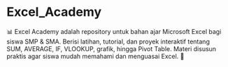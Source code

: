# Excel_Academy
📊 Excel Academy adalah repository untuk bahan ajar Microsoft Excel bagi siswa SMP &amp; SMA. Berisi latihan, tutorial, dan proyek interaktif tentang SUM, AVERAGE, IF, VLOOKUP, grafik, hingga Pivot Table. Materi disusun praktis agar siswa mudah memahami dan menguasai Excel. 🚀
